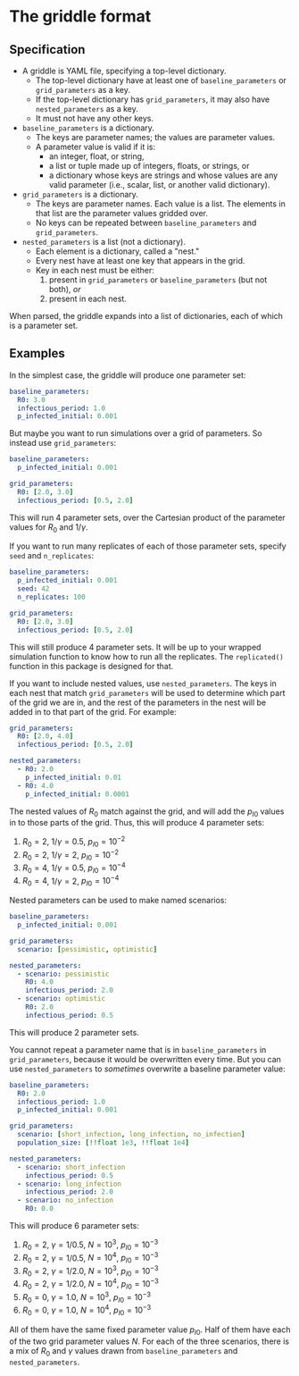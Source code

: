 # The griddle format

## Specification

- A griddle is YAML file, specifying a top-level dictionary.
  - The top-level dictionary have at least one of `baseline_parameters` or `grid_parameters` as a key.
  - If the top-level dictionary has `grid_parameters`, it may also have `nested_parameters` as a key.
  - It must not have any other keys.
- `baseline_parameters` is a dictionary.
  - The keys are parameter names; the values are parameter values.
  - A parameter value is valid if it is:
    - an integer, float, or string,
    - a list or tuple made up of integers, floats, or strings, or
    - a dictionary whose keys are strings and whose values are any valid parameter (i.e., scalar, list, or another valid dictionary).
- `grid_parameters` is a dictionary.
  - The keys are parameter names. Each value is a list. The elements in that list are the parameter values gridded over.
  - No keys can be repeated between `baseline_parameters` and `grid_parameters`.
- `nested_parameters` is a list (not a dictionary).
  - Each element is a dictionary, called a "nest."
  - Every nest have at least one key that appears in the grid.
  - Key in each nest must be either:
    1.  present in `grid_parameters` or `baseline_parameters` (but not both), _or_
    2.  present in each nest.

When parsed, the griddle expands into a list of dictionaries, each of which is a parameter set.

## Examples

In the simplest case, the griddle will produce one parameter set:

```yaml
baseline_parameters:
  R0: 3.0
  infectious_period: 1.0
  p_infected_initial: 0.001
```

But maybe you want to run simulations over a grid of parameters. So instead use `grid_parameters`:

```yaml
baseline_parameters:
  p_infected_initial: 0.001

grid_parameters:
  R0: [2.0, 3.0]
  infectious_period: [0.5, 2.0]
```

This will run 4 parameter sets, over the Cartesian product of the parameter values for $R_0$ and $1/\gamma$.

If you want to run many replicates of each of those parameter sets, specify `seed` and `n_replicates`:

```yaml
baseline_parameters:
  p_infected_initial: 0.001
  seed: 42
  n_replicates: 100

grid_parameters:
  R0: [2.0, 3.0]
  infectious_period: [0.5, 2.0]
```

This will still produce 4 parameter sets. It will be up to your wrapped simulation function to know how to run all the replicates. The `replicated()` function in this package is designed for that.

If you want to include nested values, use `nested_parameters`. The keys in each nest that match `grid_parameters` will be used to determine which part of the grid we are in, and the rest of the parameters in the nest will be added in to that part of the grid. For example:

```yaml
grid_parameters:
  R0: [2.0, 4.0]
  infectious_period: [0.5, 2.0]

nested_parameters:
  - R0: 2.0
    p_infected_initial: 0.01
  - R0: 4.0
    p_infected_initial: 0.0001
```

The nested values of $R_0$ match against the grid, and will add the $p_{I0}$ values in to those parts of the grid. Thus, this will produce 4 parameter sets:

1. $R_0=2$, $1/\gamma=0.5$, $p_{I0}=10^{-2}$
1. $R_0=2$, $1/\gamma=2$, $p_{I0}=10^{-2}$
1. $R_0=4$, $1/\gamma=0.5$, $p_{I0}=10^{-4}$
1. $R_0=4$, $1/\gamma=2$, $p_{I0}=10^{-4}$

Nested parameters can be used to make named scenarios:

```yaml
baseline_parameters:
  p_infected_initial: 0.001

grid_parameters:
  scenario: [pessimistic, optimistic]

nested_parameters:
  - scenario: pessimistic
    R0: 4.0
    infectious_period: 2.0
  - scenario: optimistic
    R0: 2.0
    infectious_period: 0.5
```

This will produce 2 parameter sets.

You cannot repeat a parameter name that is in `baseline_parameters` in `grid_parameters`, because it would be overwritten every time. But you can use `nested_parameters` to _sometimes_ overwrite a baseline parameter value:

```yaml
baseline_parameters:
  R0: 2.0
  infectious_period: 1.0
  p_infected_initial: 0.001

grid_parameters:
  scenario: [short_infection, long_infection, no_infection]
  population_size: [!!float 1e3, !!float 1e4]

nested_parameters:
  - scenario: short_infection
    infectious_period: 0.5
  - scenario: long_infection
    infectious_period: 2.0
  - scenario: no_infection
    R0: 0.0
```

This will produce 6 parameter sets:

1. $R_0 = 2$, $\gamma = 1/0.5$, $N = 10^3$, $p_{I0} = 10^{-3}$
1. $R_0 = 2$, $\gamma = 1/0.5$, $N = 10^4$, $p_{I0} = 10^{-3}$
1. $R_0 = 2$, $\gamma = 1/2.0$, $N = 10^3$, $p_{I0} = 10^{-3}$
1. $R_0 = 2$, $\gamma = 1/2.0$, $N = 10^4$, $p_{I0} = 10^{-3}$
1. $R_0 = 0$, $\gamma = 1.0$, $N = 10^3$, $p_{I0} = 10^{-3}$
1. $R_0 = 0$, $\gamma = 1.0$, $N = 10^4$, $p_{I0} = 10^{-3}$

All of them have the same fixed parameter value $p_{I0}$. Half of them have each of the two grid parameter values $N$. For each of the three scenarios, there is a mix of $R_0$ and $\gamma$ values drawn from `baseline_parameters` and `nested_parameters`.
